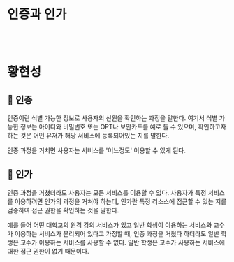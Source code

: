 # 인증과 인가
<br />
<br />

# 황현성


## 🍑 인증

인증이란 식별 가능한 정보로 사용자의 신원을 확인하는 과정을 말한다. 여기서 식별 가능한 정보는 아이디와 비밀번호 또는 OPT나 보안카드를 예로 들 수 있으며, 확인하고자 하는 것은 어떤 유저가 해당 서비스에 등록되어있는 지를 말한다.

인증 과정을 거치면 사용자는 서비스를 '어느정도' 이용할 수 있게 된다.


## 🍐 인가

인증 과정을 거쳤더라도 사용자는 모든 서비스를 이용할 수 없다. 사용자가 특정 서비스를 이용하려면 인가의 과정을 거쳐야 하는데, 인가란 특정 리소스에 접근할 수 있는 지를 검증하여 접근 권한을 확인하는 것을 말한다.

예를 들어 어떤 대학교의 원격 강의 서비스가 있고 일반 학생이 이용하는 서비스와 교수가 이용하는 서비스가 분리되어 있다고 가정할 때, 인증 과정을 거쳤다 하더라도 일반 학생은 교수가 이용하는 서비스를 사용할 수 없다. 일반 학생은 교수가 사용하는 서비스에 대한 접근 권한이 없기 때문이다.
